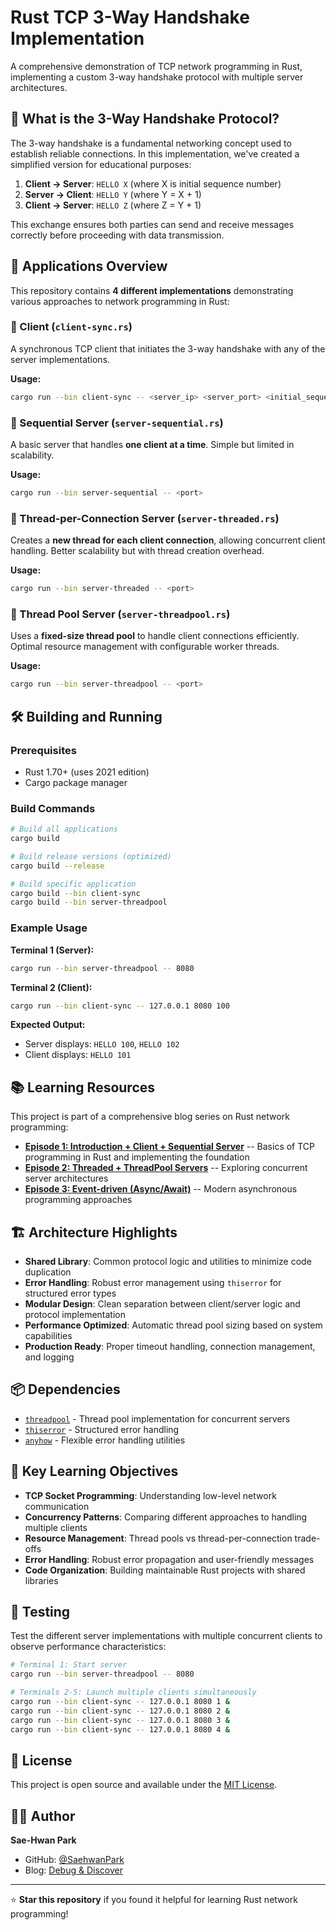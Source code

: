 # Rust TCP 3-Way Handshake Implementation

A comprehensive demonstration of TCP network programming in Rust, implementing a custom 3-way handshake protocol with multiple server architectures.

## 🤝 What is the 3-Way Handshake Protocol?

The 3-way handshake is a fundamental networking concept used to establish reliable connections. In this implementation, we've created a simplified version for educational purposes:

1. **Client → Server**: `HELLO X` (where X is initial sequence number)
2. **Server → Client**: `HELLO Y` (where Y = X + 1)
3. **Client → Server**: `HELLO Z` (where Z = Y + 1)

This exchange ensures both parties can send and receive messages correctly before proceeding with data transmission.

## 🚀 Applications Overview

This repository contains **4 different implementations** demonstrating various approaches to network programming in Rust:

### 🔹 Client (`client-sync.rs`)
A synchronous TCP client that initiates the 3-way handshake with any of the server implementations.

**Usage:**
```bash
cargo run --bin client-sync -- <server_ip> <server_port> <initial_sequence>
```

### 🔹 Sequential Server (`server-sequential.rs`)
A basic server that handles **one client at a time**. Simple but limited in scalability.

**Usage:**
```bash
cargo run --bin server-sequential -- <port>
```

### 🔹 Thread-per-Connection Server (`server-threaded.rs`)
Creates a **new thread for each client connection**, allowing concurrent client handling. Better scalability but with thread creation overhead.

**Usage:**
```bash
cargo run --bin server-threaded -- <port>
```

### 🔹 Thread Pool Server (`server-threadpool.rs`)
Uses a **fixed-size thread pool** to handle client connections efficiently. Optimal resource management with configurable worker threads.

**Usage:**
```bash
cargo run --bin server-threadpool -- <port>
```

## 🛠️ Building and Running

### Prerequisites
- Rust 1.70+ (uses 2021 edition)
- Cargo package manager

### Build Commands
```bash
# Build all applications
cargo build

# Build release versions (optimized)
cargo build --release

# Build specific application
cargo build --bin client-sync
cargo build --bin server-threadpool
```

### Example Usage
**Terminal 1 (Server):**
```bash
cargo run --bin server-threadpool -- 8080
```

**Terminal 2 (Client):**
```bash
cargo run --bin client-sync -- 127.0.0.1 8080 100
```

**Expected Output:**
- Server displays: `HELLO 100`, `HELLO 102`
- Client displays: `HELLO 101`

## 📚 Learning Resources

This project is part of a comprehensive blog series on Rust network programming:

- **[Episode 1: Introduction + Client + Sequential Server](https://debugndiscover.netlify.app/posts/rust-handshake-ep1/)** -- Basics of TCP programming in Rust and implementing the foundation
- **[Episode 2: Threaded + ThreadPool Servers](https://debugndiscover.netlify.app/posts/rust-handshake-ep2/)** -- Exploring concurrent server architectures
- **[Episode 3: Event-driven (Async/Await)](https://debugndiscover.netlify.app/posts/rust-handshake-ep3/)** -- Modern asynchronous programming approaches

## 🏗️ Architecture Highlights

- **Shared Library**: Common protocol logic and utilities to minimize code duplication
- **Error Handling**: Robust error management using `thiserror` for structured error types
- **Modular Design**: Clean separation between client/server logic and protocol implementation
- **Performance Optimized**: Automatic thread pool sizing based on system capabilities
- **Production Ready**: Proper timeout handling, connection management, and logging

## 📦 Dependencies

- [`threadpool`](https://crates.io/crates/threadpool) - Thread pool implementation for concurrent servers
- [`thiserror`](https://crates.io/crates/thiserror) - Structured error handling
- [`anyhow`](https://crates.io/crates/anyhow) - Flexible error handling utilities

## 🎯 Key Learning Objectives

- **TCP Socket Programming**: Understanding low-level network communication
- **Concurrency Patterns**: Comparing different approaches to handling multiple clients
- **Resource Management**: Thread pools vs thread-per-connection trade-offs
- **Error Handling**: Robust error propagation and user-friendly messages
- **Code Organization**: Building maintainable Rust projects with shared libraries

## 🔧 Testing

Test the different server implementations with multiple concurrent clients to observe performance characteristics:

```bash
# Terminal 1: Start server
cargo run --bin server-threadpool -- 8080

# Terminals 2-5: Launch multiple clients simultaneously
cargo run --bin client-sync -- 127.0.0.1 8080 1 &
cargo run --bin client-sync -- 127.0.0.1 8080 2 &
cargo run --bin client-sync -- 127.0.0.1 8080 3 &
cargo run --bin client-sync -- 127.0.0.1 8080 4 &
```

## 📄 License

This project is open source and available under the [MIT License](LICENSE).

## 👨‍💻 Author

**Sae-Hwan Park**
- GitHub: [@SaehwanPark](https://github.com/SaehwanPark)
- Blog: [Debug & Discover](https://debugndiscover.netlify.app/)

---

⭐ **Star this repository** if you found it helpful for learning Rust network programming!
